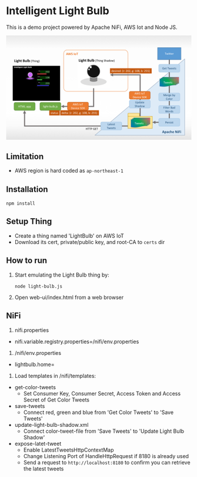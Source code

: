 # Intelligent Light Bulb

This is a demo project powered by Apache NiFi, AWS Iot and Node JS.

![light-bulb screenshot](https://raw.githubusercontent.com/ijokarumawak/light-bulb/master/docs/images/architecture.png)

## Limitation
- AWS region is hard coded as `ap-northeast-1`

## Installation

```
npm install
```

## Setup Thing

- Create a thing named 'LightBulb' on AWS IoT
- Download its cert, private/public key, and root-CA to `certs` dir

## How to run
1. Start emulating the Light Bulb thing by:

    ```
    node light-bulb.js
    ```

1. Open web-ui/index.html from a web browser

## NiFi

1. nifi.properties
  - nifi.variable.registry.properties=<light-bulb-home>/nifi/env.properties
1. <light-bulb-home>/nifi/env.properties
  - lightbulb.home=<light-bulb-home>
1. Load templates in <light-bulb-home>/nifi/templates:
  - get-color-tweets
    - Set Consumer Key, Consumer Secret, Access Token and Access Secret of Get Color Tweets
  - save-tweets 
    - Connect red, green and blue from 'Get Color Tweets' to 'Save Tweets'
  - update-light-bulb-shadow.xml
    - Connect color-tweet-file from 'Save Tweets' to 'Update Light Bulb Shadow'
  - expose-latet-tweet
    - Enable LatestTweetsHttpContextMap
    - Change Listening Port of HandleHttpRequest if 8180 is already used
    - Send a request to `http://localhost:8180` to confirm you can retrieve the latest tweets
